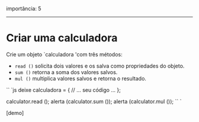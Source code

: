 importância: 5

---

# Criar uma calculadora

Crie um objeto `calculadora 'com três métodos:

- `read ()` solicita dois valores e os salva como propriedades do objeto.
- `sum ()` retorna a soma dos valores salvos.
- `mul ()` multiplica valores salvos e retorna o resultado.

`` `js
deixe calculadora = {
// ... seu código ...
};

calculator.read ();
alerta (calculator.sum ());
alerta (calculator.mul ());
`` `

[demo]

